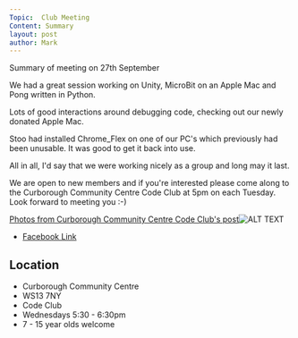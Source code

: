 ```yaml
---
Topic:  Club Meeting
Content: Summary
layout: post
author: Mark
---
```

Summary of meeting on 27th September

We had a great session working on Unity, MicroBit on an Apple Mac and Pong written in Python.

Lots of good interactions around debugging code, checking out our newly donated Apple Mac.

Stoo had installed Chrome_Flex on one of our PC's which previously had been unusable. It was good to get it back into use.

All in all, I'd say that we were working nicely as a group and long may it last.

We are open to new members and if you're interested please come along to the Curborough Community Centre Code Club at 5pm on each Tuesday. Look forward to meeting you :-)

[Photos from Curborough Community Centre Code Club's post](https://www.facebook.com/720665616418529/posts/606283887856703)![ALT TEXT](https://scontent.fbhx6-1.fna.fbcdn.net/v/t39.30808-6/310101422_606283751190050_2055031401775929040_n.jpg?stp=dst-jpg_p720x720&_nc_cat=108&ccb=1-7&_nc_sid=5f2048&_nc_ohc=yXd84kDnyiUAX8PpG13&_nc_ht=scontent.fbhx6-1.fna&edm=AKK4YLsEAAAA&oh=00_AfBm1ORKAqSQYMQOaNXa46Y2CxCCLHij5dOfUdRdFFeZVw&oe=652B623F)

* [Facebook Link](https://www.facebook.com/720665616418529/posts/606283887856703)

## Location

* Curborough Community Centre
* WS13 7NY
* Code Club
* Wednesdays 5:30 - 6:30pm
* 7 - 15 year olds welcome

